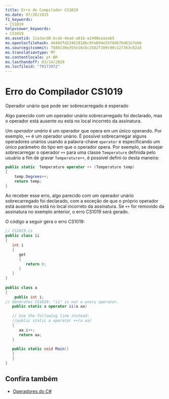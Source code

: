 ```yaml
---
title: Erro do Compilador CS1019
ms.date: 07/20/2015
f1_keywords:
- CS1019
helpviewer_keywords:
- CS1019
ms.assetid: 11a3acd8-bcab-4ead-a91b-a1498ea1eab5
ms.openlocfilehash: 44402fd224b18106c9fe894e55f0db76d61b7eb6
ms.sourcegitcommit: 7588136e355e10cbc2582f389c90c127363c02a5
ms.translationtype: MT
ms.contentlocale: pt-BR
ms.lasthandoff: 03/14/2020
ms.locfileid: "79173972"
---
```

# <a name="compiler-error-cs1019"></a>Erro do Compilador CS1019
Operador unário que pode ser sobrecarregado é esperado  
  
 Algo parecido com um operador unário sobrecarregado foi declarado, mas o operador está ausente ou está no local incorreto da assinatura.  
  
 Um *operador unário* é um operador que opera em um único operando. Por exemplo, `++` é um operador unário. É possível sobrecarregar alguns operadores unários usando a palavra-chave `operator` e especificando um único parâmetro do tipo em que o operador opera. Por exemplo, se desejar sobrecarregar o operador `++` para uma classe `Temperature` definida pelo usuário a fim de gravar `Temperature++`, é possível defini-lo desta maneira:  
  
```csharp  
public static  Temperature operator ++ (Temperature temp)  
{  
    temp.Degrees++;  
    return temp;  
}  
```  
  
 Ao receber esse erro, algo parecido com um operador unário sobrecarregado foi declarado, com a exceção de que o próprio operador está ausente ou está no local incorreto da assinatura. Se `++` for removido da assinatura no exemplo anterior, o erro CS1019 será gerado.  
  
 O código a seguir gera o erro CS1019:  
  
```csharp  
// CS1019.cs  
public class ii  
{  
   int i  
   {  
      get  
      {  
         return 0;  
      }  
   }  
}  
  
public class a  
{  
    public int i;  
// Generates CS1019: "ii" is not a unary operator.  
   public static a operator ii(a aa)
  
   // Use the following line instead:  
   //public static a operator ++(a aa)  
   {  
      aa.i++;  
      return aa;
   }  
  
   public static void Main()  
   {  
   }  
}  
```  
  
## <a name="see-also"></a>Confira também

- [Operadores do C#](../operators/index.md)
